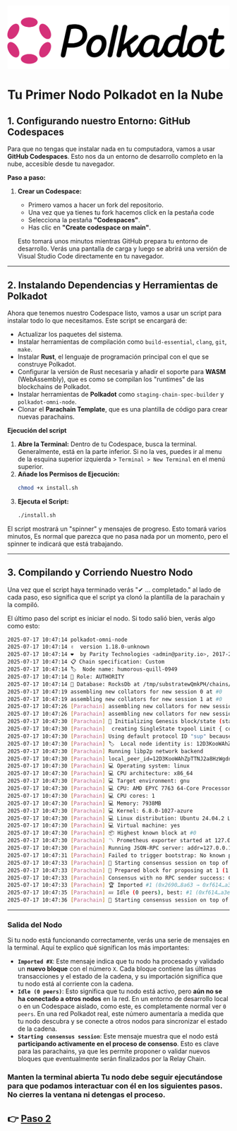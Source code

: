 ![Logo de Polkadot](img/Polkadot_Logo.png "Logo de Polkadot")
# Tu Primer Nodo Polkadot en la Nube

## 1. Configurando nuestro Entorno: GitHub Codespaces

Para que no tengas que instalar nada en tu computadora, vamos a usar **GitHub Codespaces**. Esto nos da un entorno de desarrollo completo en la nube, accesible desde tu navegador.

**Paso a paso:**

1.  **Crear un Codespace:**
    * Primero vamos a hacer un fork del repositorio.
    * Una vez que ya tienes tu fork hacemos click en la pestaña code
    * Selecciona la pestaña **"Codespaces"**.
    * Has clic en **"Create codespace on main"**.

    Esto tomará unos minutos mientras GitHub prepara tu entorno de desarrollo. Verás una pantalla de carga y luego se abrirá una versión de Visual Studio Code directamente en tu navegador.

---
## 2. Instalando Dependencias y Herramientas de Polkadot

Ahora que tenemos nuestro Codespace listo, vamos a usar un script para instalar todo lo que necesitamos. Este script se encargará de:

* Actualizar los paquetes del sistema.
* Instalar herramientas de compilación como `build-essential`, `clang`, `git`, `make`.
* Instalar **Rust**, el lenguaje de programación principal con el que se construye Polkadot.
* Configurar la versión de Rust necesaria y añadir el soporte para **WASM** (WebAssembly), que es como se compilan los "runtimes" de las blockchains de Polkadot.
* Instalar herramientas de **Polkadot** como `staging-chain-spec-builder` y `polkadot-omni-node`.
* Clonar el **Parachain Template**, que es una plantilla de código para crear nuevas parachains.

**Ejecución del script**

1.  **Abre la Terminal:** Dentro de tu Codespace, busca la terminal. Generalmente, está en la parte inferior. Si no la ves, puedes ir al menu de la esquina superior izquierda > `Terminal > New Terminal` en el menú superior.
2.  **Añade los Permisos de Ejecución:**
    ```bash
    chmod +x install.sh
    ```
3.  **Ejecuta el Script:**
    ```bash
    ./install.sh
    ```

El script mostrará un "spinner" y mensajes de progreso. Esto tomará varios minutos, Es normal que parezca que no pasa nada por un momento, pero el spinner te indicará que está trabajando.

---
## 3. Compilando y Corriendo Nuestro Nodo 

Una vez que el script haya terminado verás "✔ ... completado." al lado de cada paso, eso significa que el script ya clonó la plantilla de la parachain y la compiló.

El último paso del script es iniciar el nodo. Si todo salió bien, verás algo como esto:

```bash
2025-07-17 10:47:14 polkadot-omni-node    
2025-07-17 10:47:14 ✌️  version 1.18.0-unknown    
2025-07-17 10:47:14 ❤️  by Parity Technologies <admin@parity.io>, 2017-2025    
2025-07-17 10:47:14 📋 Chain specification: Custom    
2025-07-17 10:47:14 🏷  Node name: humorous-quill-0949    
2025-07-17 10:47:14 👤 Role: AUTHORITY    
2025-07-17 10:47:14 💾 Database: RocksDb at /tmp/substratewQmkPH/chains/custom/db/full    
2025-07-17 10:47:19 assembling new collators for new session 0 at #0    
2025-07-17 10:47:19 assembling new collators for new session 1 at #0    
2025-07-17 10:47:26 [Parachain] assembling new collators for new session 0 at #0    
2025-07-17 10:47:26 [Parachain] assembling new collators for new session 1 at #0    
2025-07-17 10:47:30 [Parachain] 🔨 Initializing Genesis block/state (state: 0xe2dc…735a, header-hash: 0x2690…8a63)    
2025-07-17 10:47:30 [Parachain]  creating SingleState txpool Limit { count: 8192, total_bytes: 20971520 }/Limit { count: 819, total_bytes: 2097152 }.    
2025-07-17 10:47:30 [Parachain] Using default protocol ID "sup" because none is configured in the chain specs    
2025-07-17 10:47:30 [Parachain] 🏷  Local node identity is: 12D3KooWAhZpTTNJ2a8HzWgdnp7oig5B727TdE474U3VkZmZLrFG    
2025-07-17 10:47:30 [Parachain] Running libp2p network backend    
2025-07-17 10:47:30 [Parachain] local_peer_id=12D3KooWAhZpTTNJ2a8HzWgdnp7oig5B727TdE474U3VkZmZLrFG
2025-07-17 10:47:30 [Parachain] 💻 Operating system: linux    
2025-07-17 10:47:30 [Parachain] 💻 CPU architecture: x86_64    
2025-07-17 10:47:30 [Parachain] 💻 Target environment: gnu    
2025-07-17 10:47:30 [Parachain] 💻 CPU: AMD EPYC 7763 64-Core Processor    
2025-07-17 10:47:30 [Parachain] 💻 CPU cores: 1    
2025-07-17 10:47:30 [Parachain] 💻 Memory: 7938MB    
2025-07-17 10:47:30 [Parachain] 💻 Kernel: 6.8.0-1027-azure    
2025-07-17 10:47:30 [Parachain] 💻 Linux distribution: Ubuntu 24.04.2 LTS    
2025-07-17 10:47:30 [Parachain] 💻 Virtual machine: yes    
2025-07-17 10:47:30 [Parachain] 📦 Highest known block at #0    
2025-07-17 10:47:30 [Parachain] 〽️ Prometheus exporter started at 127.0.0.1:9615    
2025-07-17 10:47:30 [Parachain] Running JSON-RPC server: addr=127.0.0.1:9944,[::1]:9944    
2025-07-17 10:47:31 [Parachain] Failed to trigger bootstrap: No known peers.
2025-07-17 10:47:33 [Parachain] 🙌 Starting consensus session on top of parent 0x2690d9cab2ac4a0c12f4f04c16ee6fafeed8162743acc6ce2cfeaf7f1c0d8a63 (#0) 
2025-07-17 10:47:33 [Parachain] 🎁 Prepared block for proposing at 1 (1 ms) hash: 0xf6147dd5ac08a4da976e2f655599acd50cc1074e3199e3935218cb277a8fa3e5; parent_hash: 0x2690…8a63; end: NoMoreTransactions; extrinsics_count: 2    
2025-07-17 10:47:33 [Parachain] Consensus with no RPC sender success: CreatedBlock { hash: 0xf6147dd5ac08a4da976e2f655599acd50cc1074e3199e3935218cb277a8fa3e5, aux: ImportedAux { header_only: false, clear_justification_requests: false, needs_justification: false, bad_justification: false, is_new_best: true }, proof_size: 0 }
2025-07-17 10:47:33 [Parachain] 🏆 Imported #1 (0x2690…8a63 → 0xf614…a3e5)    
2025-07-17 10:47:35 [Parachain] 💤 Idle (0 peers), best: #1 (0xf614…a3e5), finalized #1 (0xf614…a3e5), ⬇ 0 ⬆ 0    
2025-07-17 10:47:36 [Parachain] 🙌 Starting consensus session on top of parent 0xf6147dd5ac08a4da976e2f655599acd50cc1074e3199e3935218cb277a8fa3e5 (#1)  
```
---
### Salida del Nodo

Si tu nodo está funcionando correctamente, verás una serie de mensajes en la terminal. Aquí te explico qué significan los más importantes:

* **`Imported #X`**: Este mensaje indica que tu nodo ha procesado y validado un **nuevo bloque** con el número `X`. Cada bloque contiene las últimas transacciones y el estado de la cadena, y su importación significa que tu nodo está al corriente con la cadena.
* **`Idle (0 peers)`**: Esto significa que tu nodo está activo, pero **aún no se ha conectado a otros nodos** en la red. En un entorno de desarrollo local o en un Codespace aislado, como este, es completamente normal ver `0 peers`. En una red Polkadot real, este número aumentaría a medida que tu nodo descubra y se conecte a otros nodos para sincronizar el estado de la cadena.
* **`Starting consensus session`**: Este mensaje muestra que el nodo está **participando activamente en el proceso de consenso**. Esto es clave para las parachains, ya que les permite proponer o validar nuevos bloques que eventualmente serán finalizados por la Relay Chain.

### **Manten la terminal abierta** Tu nodo debe seguir ejecutándose para que podamos interactuar con él en los siguientes pasos. No cierres la ventana ni detengas el proceso.

👉 [Paso 2](/recursos/cap_2.md)
---

